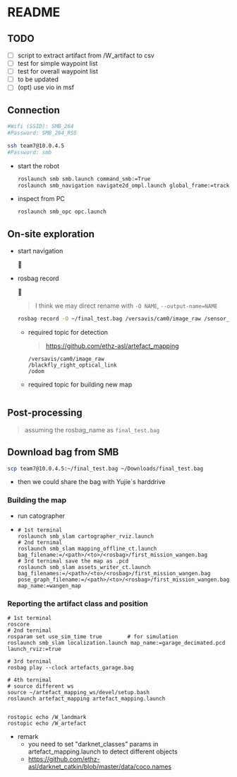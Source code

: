 # README

## TODO

- [ ] script to extract artifact from /W_artifact to csv
- [ ] test for simple waypoint list
- [ ] test for overall waypoint list
- [ ] to be updated
- [ ] (opt) use vio in msf

## Connection

```sh
#Wifi (SSID): SMB_264
#Password: SMB_264_RSS

ssh team7@10.0.4.5
#Password: smb
```

- start the robot

  ```sh
  roslaunch smb smb.launch command_smb:=True
  roslaunch smb_navigation navigate2d_ompl.launch global_frame:=tracking_camera_odom robot_base_frame:=base_link
  ```

- inspect from PC

  ```sh
  roslaunch smb_opc opc.launch
  ```

## On-site exploration

- start navigation

  :construction:

- rosbag record

  :construction:

  > I think we may direct rename with `-O NAME`, `--output-name=NAME`

  ```sh
  rosbag record -O ~/final_test.bag /versavis/cam0/image_raw /sensor_tf_frame /odom <need add topics after>
  ```

  - required topic for detection

    > https://github.com/ethz-asl/artefact_mapping

    ```
    /versavis/cam0/image_raw
    /blackfly_right_optical_link
    /odom
    ```

  - required topic for building new map

    ```
    
    ```

## Post-processing

> assuming the rosbag_name as `final_test.bag`

## Download bag from SMB

```sh
scp team7@10.0.4.5:~/final_test.bag ~/Downloads/final_test.bag
```

- then we could share the bag with Yujie´s harddrive

### Building the map

- run catographer

- ```
  # 1st terminal
  roslaunch smb_slam cartographer_rviz.launch
  # 2nd ternimal
  roslaunch smb_slam mapping_offline_ct.launch bag_filename:=/<path>/<to>/<rosbag>/first_mission_wangen.bag
  # 3rd ternimal save the map as .pcd
  roslaunch smb_slam assets_writer_ct.launch bag_filenames:=/<path>/<to>/<rosbag>/first_mission_wangen.bag pose_graph_filename:=/<path>/<to>/<rosbag>/first_mission_wangen.bag.pbstream map_name:=wangen_map
  ```

  

### Reporting the artifact class and position

```
# 1st terminal
roscore
# 2nd ternimal
rosparam set use_sim_time true        # for simulation
roslaunch smb_slam localization.launch map_name:=garage_decimated.pcd launch_rviz:=true

# 3rd ternimal
rosbag play --clock artefacts_garage.bag

# 4th ternimal
# source different ws
source ~/artefact_mapping_ws/devel/setup.bash
roslaunch artefact_mapping artefact_mapping.launch


rostopic echo /W_landmark
rostopic echo /W_artefact
```

- remark
  - you need to set "darknet_classes" params in artefact_mapping.launch to detect different objects
  - https://github.com/ethz-asl/darknet_catkin/blob/master/data/coco.names